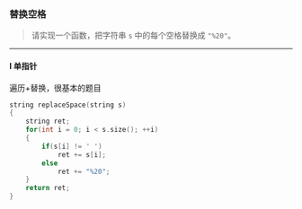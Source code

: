 ### 替换空格

> 请实现一个函数，把字符串 `s` 中的每个空格替换成 `"%20"`。  

----------

#### I 单指针

遍历+替换，很基本的题目

```cpp
string replaceSpace(string s) 
{
    string ret;
    for(int i = 0; i < s.size(); ++i)
    {
        if(s[i] != ' ')
            ret += s[i];
        else
            ret += "%20";
    }
    return ret;
}
```
